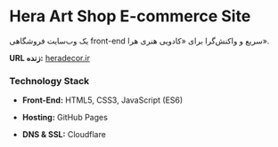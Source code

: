 # Hera Art Shop E-commerce Site

یک وب‌سایت فروشگاهی front-end سریع و واکنش‌گرا برای «کادویی هنری هرا».

**URL زنده:** [heradecor.ir](https://www.google.com/search?q=https://heradecor.ir "null")

### Technology Stack

- **Front-End:** HTML5, CSS3, JavaScript (ES6)
    
- **Hosting:** GitHub Pages
    
- **DNS & SSL:** Cloudflare